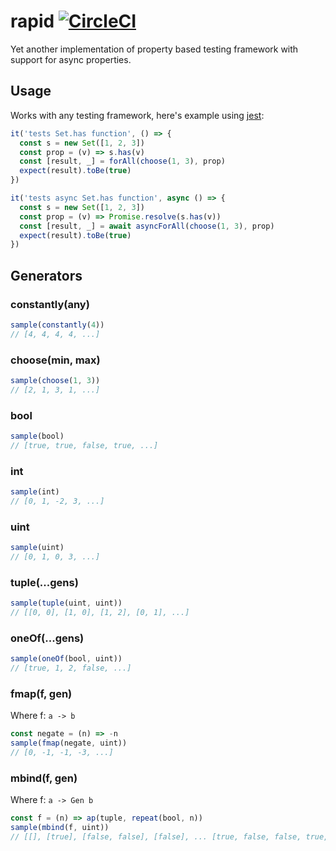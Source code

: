 # rapid [![CircleCI](https://circleci.com/gh/honzabrecka/rapid/tree/master.svg?style=svg&circle-token=14045240bf5689c38b0a3dcbf478a2f012ab6574)](https://circleci.com/gh/honzabrecka/rapid/tree/master)

Yet another implementation of property based testing framework with support for async properties.

## Usage

Works with any testing framework, here's example using [jest](https://facebook.github.io/jest/):

```js
it('tests Set.has function', () => {
  const s = new Set([1, 2, 3])
  const prop = (v) => s.has(v)
  const [result, _] = forAll(choose(1, 3), prop)
  expect(result).toBe(true)
})

it('tests async Set.has function', async () => {
  const s = new Set([1, 2, 3])
  const prop = (v) => Promise.resolve(s.has(v))
  const [result, _] = await asyncForAll(choose(1, 3), prop)
  expect(result).toBe(true)
})
```

## Generators

### constantly(any)

```js
sample(constantly(4))
// [4, 4, 4, 4, ...]
```

### choose(min, max)

```js
sample(choose(1, 3))
// [2, 1, 3, 1, ...]
```

### bool

```js
sample(bool)
// [true, true, false, true, ...]
```

### int

```js
sample(int)
// [0, 1, -2, 3, ...]
```

### uint

```js
sample(uint)
// [0, 1, 0, 3, ...]
```

### tuple(...gens)

```js
sample(tuple(uint, uint))
// [[0, 0], [1, 0], [1, 2], [0, 1], ...]
```

### oneOf(...gens)

```js
sample(oneOf(bool, uint))
// [true, 1, 2, false, ...]
```

### fmap(f, gen)

Where f: `a -> b`

```js
const negate = (n) => -n
sample(fmap(negate, uint))
// [0, -1, -1, -3, ...]
```

### mbind(f, gen)

Where f: `a -> Gen b`

```js
const f = (n) => ap(tuple, repeat(bool, n))
sample(mbind(f, uint))
// [[], [true], [false, false], [false], ... [true, false, false, true, false], [false]]
```
